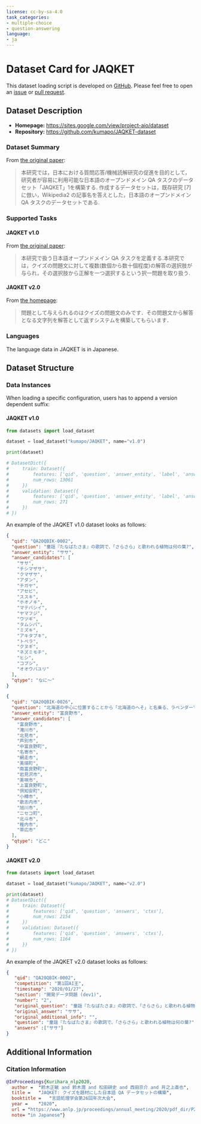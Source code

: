 ```yaml
---
license: cc-by-sa-4.0
task_categories:
- multiple-choice
- question-answering
language:
- ja
---
```


# Dataset Card for JAQKET

This dataset loading script is developed on [GitHub](https://github.com/kumapo/JAQKET-dataset).
Please feel free to open an [issue](https://github.com/kumapo/JAQKET-dataset/issues) or [pull request](https://github.com/kumapo/JAQKET-dataset/pulls).


## Dataset Description

- **Homepage:** https://sites.google.com/view/project-aio/dataset
- **Repository:** https://github.com/kumapo/JAQKET-dataset

### Dataset Summary

From [the original paper](https://www.anlp.jp/proceedings/annual_meeting/2020/pdf_dir/P2-24.pdf):

> 本研究では，日本における質問応答/機械読解研究の促進を目的として，研究者が容易に利用可能な日本語のオープンドメイン QA タスクのデータセット「JAQKET」1を構築する.
> 作成するデータセットは，既存研究 [7] に倣い，Wikipedia2 の記事名を答えとした，日本語のオープンドメイン QA タスクのデータセットである.

### Supported Tasks

#### JAQKET v1.0

From [the original paper](https://www.anlp.jp/proceedings/annual_meeting/2020/pdf_dir/P2-24.pdf):

> 本研究で扱う日本語オープンドメイン QA タスクを定義する.本研究では，クイズの問題文に対して複数(数個から数十個程度)の解答の選択肢が与られ，その選択肢から正解を一つ選択するという択一問題を取り扱う.

#### JAQKET v2.0

From [the homepage](https://sites.google.com/view/project-aio/competition2):

 > 問題として与えられるのはクイズの問題文のみです．その問題文から解答となる文字列を解答として返すシステムを構築してもらいます．

### Languages

The language data in JAQKET is in Japanese.

## Dataset Structure

### Data Instances

When loading a specific configuration, users has to append a version dependent suffix:

#### JAQKET v1.0

```python
from datasets import load_dataset

dataset = load_dataset("kumapo/JAQKET", name="v1.0")

print(dataset)

# DatasetDict({
#     train: Dataset({
#         features: ['qid', 'question', 'answer_entity', 'label', 'answer_candidates', 'contexts'],
#         num_rows: 13061
#     })
#     validation: Dataset({
#         features: ['qid', 'question', 'answer_entity', 'label', 'answer_candidates', 'contexts'],
#         num_rows: 271
#     })
# })
```

An example of the JAQKET v1.0 dataset looks as follows:

```json
{
  "qid": "QA20QBIK-0002",
  "question": "童謡『たなばたさま』の歌詞で、「さらさら」と歌われる植物は何の葉?",
  "answer_entity": "ササ",
  "answer_candidates": [
    "ササ",
    "チシマザサ",
    "クマザサ",
    "アダン",
    "チガヤ",
    "アセビ",
    "ススキ",
    "ホオノキ",
    "マテバシイ",
    "ヤマフジ",
    "ウツギ",
    "タムシバ",
    "ミズキ",
    "アキタブキ",
    "トベラ",
    "クヌギ",
    "ネズミモチ",
    "ヒシ",
    "コブシ",
    "オオウバユリ"
  ],
  "qtype": "なに〜"
}
```

```json
{
  "qid": "QA20QBIK-0026",
  "question": "北海道の中心に位置することから「北海道のへそ」と名乗る、ラベンダーで有名な都市はどこ?",
  "answer_entity": "富良野市",
  "answer_candidates": [
    "富良野市",
    "滝川市",
    "北見市",
    "芦別市",
    "中富良野町",
    "名寄市",
    "網走市",
    "美瑛町",
    "南富良野町",
    "岩見沢市",
    "美唄市",
    "上富良野町",
    "倶知安町",
    "小樽市",
    "歌志内市",
    "旭川市",
    "ニセコ町",
    "北斗市",
    "稚内市",
    "帯広市"
  ],
  "qtype": "どこ"
}
```

#### JAQKET v2.0

```python
from datasets import load_dataset

dataset = load_dataset("kumapo/JAQKET", name="v2.0")

print(dataset)
# DatasetDict({
#     train: Dataset({
#         features: ['qid', 'question', 'answers', 'ctxs'],
#         num_rows: 2154
#     })
#     validation: Dataset({
#         features: ['qid', 'question', 'answers', 'ctxs'],
#         num_rows: 1164
#     })
# })
```

An example of the JAQKET v2.0 dataset looks as follows:

```json
{
   "qid": "QA20QBIK-0002",
   "competition": "第1回AI王",
   "timestamp": "2020/01/27",
   "section": "開発データ問題 (dev1)",
   "number": "2",
   "original_question": "童謡『たなばたさま』の歌詞で、「さらさら」と歌われる植物は何の葉？",
   "original_answer": "ササ",
   "original_additional_info": "",
   "question": "童謡『たなばたさま』の歌詞で、「さらさら」と歌われる植物は何の葉?",
   "answers" :["ササ"]
}
```

## Additional Information

### Citation Information

```bibtex
@InProceedings{Kurihara_nlp2020,
  author =  "鈴木正敏 and 鈴木潤 and 松田耕史 and ⻄田京介 and 井之上直也",
  title =   "JAQKET: クイズを題材にした日本語 QA データセットの構築",
  booktitle =   "言語処理学会第26回年次大会",
  year =    "2020",
  url = "https://www.anlp.jp/proceedings/annual_meeting/2020/pdf_dir/P2-24.pdf"
  note= "in Japanese"}
```
